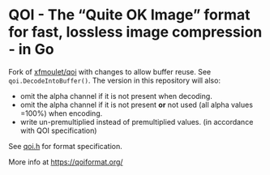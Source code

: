 # QOI - The “Quite OK Image” format for fast, lossless image compression - in Go

Fork of [xfmoulet/qoi](https://github.com/xfmoulet/qoi) with changes to allow buffer reuse. See `qoi.DecodeIntoBuffer()`. The version in this repository will also:
* omit the alpha channel if it is not present when decoding.
* omit the alpha channel if it is not present **or** not used (all alpha values =100%) when encoding.
* write un-premultiplied instead of premultiplied values. (in accordance with QOI specification)

See [qoi.h](https://github.com/phoboslab/qoi/blob/master/qoi.h) for format specification.

More info at https://qoiformat.org/ 
